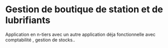 # Gestion de boutique de station et de lubrifiants 
Application en n-tiers avec un autre application déja fonctionnelle avec comptabilité , gestion de stocks..
